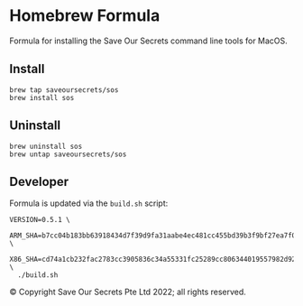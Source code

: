 # Homebrew Formula

Formula for installing the Save Our Secrets command line tools for MacOS.

## Install

```
brew tap saveoursecrets/sos
brew install sos
```

## Uninstall

```
brew uninstall sos
brew untap saveoursecrets/sos
```

## Developer

Formula is updated via the `build.sh` script:

```
VERSION=0.5.1 \
  ARM_SHA=b7cc04b183bb63918434d7f39d9fa31aabe4ec481cc455bd39b3f9bf27ea7f02 \
  X86_SHA=cd74a1cb232fac2783cc3905836c34a55331fc25289cc806344019557982d92d \
  ./build.sh
```

© Copyright Save Our Secrets Pte Ltd 2022; all rights reserved.
